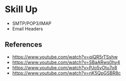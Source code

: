 # Skill Up
- SMTP/POP3/IMAP
- Email Headers 

## References
- https://www.youtube.com/watch?v=qiQR5rTSshw
- https://www.youtube.com/watch?v=SBaARws0hy4
- https://www.youtube.com/watch?v=PJo5yOtu7o8
- https://www.youtube.com/watch?v=nK5QpGSBR8c